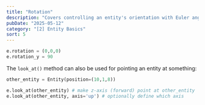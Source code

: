 ```yaml
---
title: "Rotation"
description: "Covers controlling an entity's orientation with Euler angles and the look_at helper function."
pubDate: "2025-05-12"
category: "[2] Entity Basics"
sort: 5
---
```


```python
e.rotation = (0,0,0)
e.rotation_y = 90
```

The `look_at()` method can also be used for pointing an entity at something:

```python
other_entity = Entity(position=(10,1,8))

e.look_at(other_entity) # make z‑axis (forward) point at other_entity
e.look_at(other_entity, axis='up') # optionally define which axis
```
